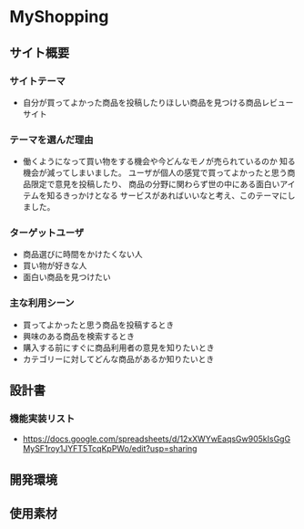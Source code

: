 # MyShopping

## サイト概要
### サイトテーマ
- 自分が買ってよかった商品を投稿したりほしい商品を見つける商品レビューサイト

### テーマを選んだ理由
- 働くようになって買い物をする機会や今どんなモノが売られているのか
知る機会が減ってしまいました。
ユーザが個人の感覚で買ってよかったと思う商品限定で意見を投稿したり、
商品の分野に関わらず世の中にある面白いアイテムを知るきっかけとなる
サービスがあればいいなと考え、このテーマにしました。

### ターゲットユーザ
- 商品選びに時間をかけたくない人
- 買い物が好きな人
- 面白い商品を見つけたい

### 主な利用シーン
- 買ってよかったと思う商品を投稿するとき
- 興味のある商品を検索するとき
- 購入する前にすぐに商品利用者の意見を知りたいとき
- カテゴリーに対してどんな商品があるか知りたいとき

## 設計書
### 機能実装リスト
- https://docs.google.com/spreadsheets/d/12xXWYwEaqsGw905kIsGgGMySF1roy1JYFT5TcqKpPWo/edit?usp=sharing

## 開発環境


## 使用素材
